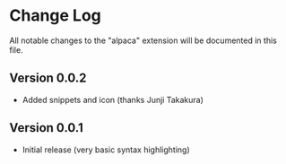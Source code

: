 # Change Log
All notable changes to the "alpaca" extension will be documented in this file.

## Version 0.0.2
- Added snippets and icon (thanks Junji Takakura)

## Version 0.0.1
- Initial release (very basic syntax highlighting)